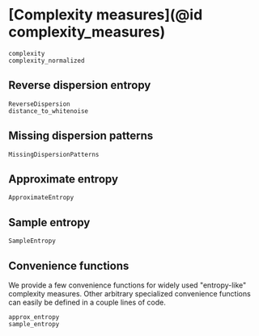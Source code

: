 # [Complexity measures](@id complexity_measures)

```@docs
complexity
complexity_normalized
```

## Reverse dispersion entropy

```@docs
ReverseDispersion
distance_to_whitenoise
```

## Missing dispersion patterns

```@docs
MissingDispersionPatterns
```

## Approximate entropy

```@docs
ApproximateEntropy
```

## Sample entropy

```@docs
SampleEntropy
```

## Convenience functions

We provide a few convenience functions for widely used "entropy-like" complexity measures. Other arbitrary specialized convenience functions can easily be defined in a couple lines of code.

```@docs
approx_entropy
sample_entropy
```

